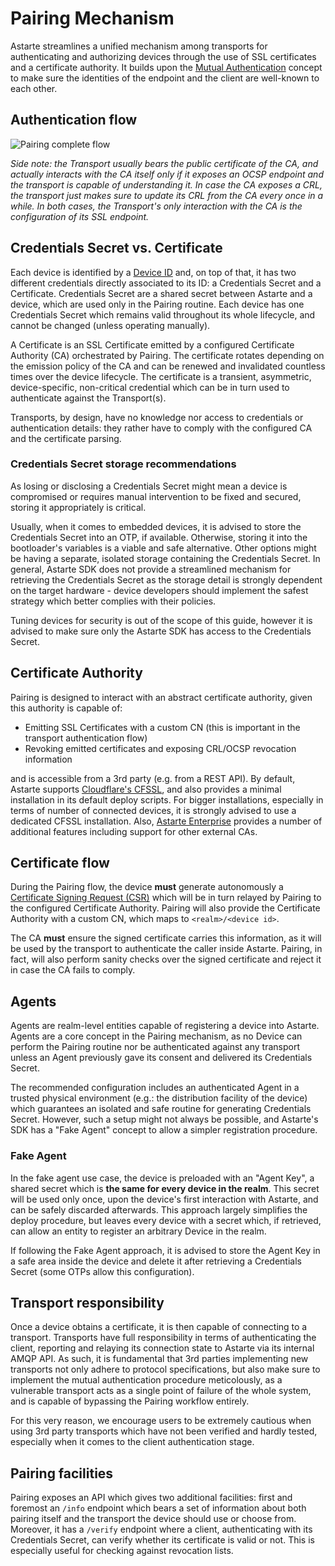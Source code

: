 # Pairing Mechanism

Astarte streamlines a unified mechanism among transports for authenticating and authorizing devices through the use of SSL certificates and a certificate authority. It builds upon the [Mutual Authentication](https://en.wikipedia.org/wiki/Mutual_authentication) concept to make sure the identities of the endpoint and the client are well-known to each other.

## Authentication flow

![Pairing complete flow](assets/astarte_pairing_routine.svg)

*Side note: the Transport usually bears the public certificate of the CA, and actually interacts with the CA itself only if it exposes an OCSP endpoint and the transport is capable of understanding it. In case the CA exposes a CRL, the transport just makes sure to update its CRL from the CA every once in a while. In both cases, the Transport's only interaction with the CA is the configuration of its SSL endpoint.*

## Credentials Secret vs. Certificate

Each device is identified by a [Device ID](010-design_principles.html#device-id) and, on top of that, it has two different credentials directly associated to its ID: a Credentials Secret and a Certificate. Credentials Secret are a shared secret between Astarte and a device, which are used only in the Pairing routine. Each device has one Credentials Secret which remains valid throughout its whole lifecycle, and cannot be changed (unless operating manually).

A Certificate is an SSL Certificate emitted by a configured Certificate Authority (CA) orchestrated by Pairing. The certificate rotates depending on the emission policy of the CA and can be renewed and invalidated countless times over the device lifecycle. The certificate is a transient, asymmetric, device-specific, non-critical credential which can be in turn used to authenticate against the Transport(s).

Transports, by design, have no knowledge nor access to credentials or authentication details: they rather have to comply with the configured CA and the certificate parsing.

### Credentials Secret storage recommendations

As losing or disclosing a Credentials Secret might mean a device is compromised or requires manual intervention to be fixed and secured, storing it appropriately is critical.

Usually, when it comes to embedded devices, it is advised to store the Credentials Secret into an OTP, if available. Otherwise, storing it into the bootloader's variables is a viable and safe alternative. Other options might be having a separate, isolated storage containing the Credentials Secret. In general, Astarte SDK does not provide a streamlined mechanism for retrieving the Credentials Secret as the storage detail is strongly dependent on the target hardware - device developers should implement the safest strategy which better complies with their policies.

Tuning devices for security is out of the scope of this guide, however it is advised to make sure only the Astarte SDK has access to the Credentials Secret.

## Certificate Authority

Pairing is designed to interact with an abstract certificate authority, given this authority is capable of:

 * Emitting SSL Certificates with a custom CN (this is important in the transport authentication flow)
 * Revoking emitted certificates and exposing CRL/OCSP revocation information

and is accessible from a 3rd party (e.g. from a REST API). By default, Astarte supports [Cloudflare's CFSSL](https://github.com/cloudflare/cfssl), and also provides a minimal installation in its default deploy scripts. For bigger installations, especially in terms of number of connected devices, it is strongly advised to use a dedicated CFSSL installation. Also, [Astarte Enterprise](http://astarte.cloud/enterprise) provides a number of additional features including support for other external CAs.

## Certificate flow

During the Pairing flow, the device **must** generate autonomously a [Certificate Signing Request (CSR)](https://en.wikipedia.org/wiki/Certificate_signing_request) which will be in turn relayed by Pairing to the configured Certificate Authority. Pairing will also provide the Certificate Authority with a custom CN, which maps to `<realm>/<device id>`.

The CA **must** ensure the signed certificate carries this information, as it will be used by the transport to authenticate the caller inside Astarte. Pairing, in fact, will also perform sanity checks over the signed certificate and reject it in case the CA fails to comply.

## Agents

Agents are realm-level entities capable of registering a device into Astarte. Agents are a core concept in the Pairing mechanism, as no Device can perform the Pairing routine nor be authenticated against any transport unless an Agent previously gave its consent and delivered its Credentials Secret.

The recommended configuration includes an authenticated Agent in a trusted physical environment (e.g.: the distribution facility of the device) which guarantees an isolated and safe routine for generating Credentials Secret. However, such a setup might not always be possible, and Astarte's SDK has a "Fake Agent" concept to allow a simpler registration procedure.

### Fake Agent

In the fake agent use case, the device is preloaded with an "Agent Key", a shared secret which is **the same for every device in the realm**. This secret will be used only once, upon the device's first interaction with Astarte, and can be safely discarded afterwards. This approach largely simplifies the deploy procedure, but leaves every device with a secret which, if retrieved, can allow an entity to register an arbitrary Device in the realm.

If following the Fake Agent approach, it is advised to store the Agent Key in a safe area inside the device and delete it after retrieving a Credentials Secret (some OTPs allow this configuration).

## Transport responsibility

Once a device obtains a certificate, it is then capable of connecting to a transport. Transports have full responsibility in terms of authenticating the client, reporting and relaying its connection state to Astarte via its internal AMQP API. As such, it is fundamental that 3rd parties implementing new transports not only adhere to protocol specifications, but also make sure to implement the mutual authentication procedure meticolously, as a vulnerable transport acts as a single point of failure of the whole system, and is capable of bypassing the Pairing workflow entirely.

For this very reason, we encourage users to be extremely cautious when using 3rd party transports which have not been verified and hardly tested, especially when it comes to the client authentication stage.

## Pairing facilities

Pairing exposes an API which gives two additional facilities: first and foremost an `/info` endpoint which bears a set of information about both pairing itself and the transport the device should use or choose from. Moreover, it has a `/verify` endpoint where a client, authenticating with its Credentials Secret, can verify whether its certificate is valid or not. This is especially useful for checking against revocation lists.
